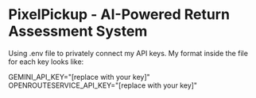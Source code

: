﻿# PixelPickup - AI-Powered Return Assessment System

Using .env file to privately connect my API keys. My format inside the file for each key looks like:

GEMINI_API_KEY="[replace with your key]"
OPENROUTESERVICE_API_KEY="[replace with your key]"

